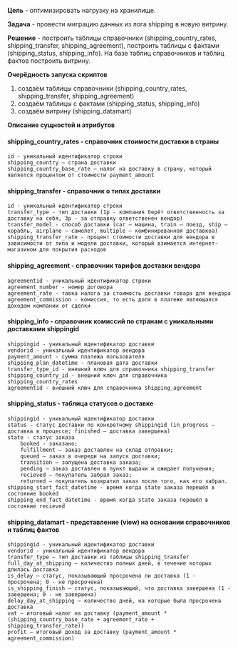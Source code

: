 **Цель** - оптимизировать нагрузку на хранилище.

**Задача** - провести миграцию данных из лога shipping в новую витрину.

**Решение** - построить таблицы справочники (shipping_country_rates, shipping_transfer, shipping_agreement), построить таблицы с фактами (shipping_status, shipping_info). На базе таблиц справочников и таблиц фактов построить витрину.

**Очерёдность запуска скриптов**
1. создаём таблицы справочники (shipping_country_rates, shipping_transfer, shipping_agreement)
2. создаём таблицы с фактами (shipping_status, shipping_info)
3. создаём витрину (shipping_datamart)

**Описание сущностей и атрибутов**
#### shipping_country_rates - справочник стоимости доставки в страны
	id - уникальный идентификатор строки
	shipping_country — страна доставки
	shipping_country_base_rate — налог на доставку в страну, который является процентом от стоимости payment_amount
#### shipping_transfer - справочник о типах доставки
	id - уникальный идентификатор строки
	transfer_type - тип доставки (1p - компания берёт ответственность за доставку на себя, 3p - за отправку ответственен вендор)
	transfer_model - способ доставки (car — машина, train — поезд, ship — корабль, airplane — самолет, multiple — комбинированная доставкоа)
	shipping_transfer_rate - процент стоимости доставки для вендора в зависимости от типа и модели доставки, который взимается интернет-магазином для покрытия расходов
#### shipping_agreement - справочник тарифов доставки вендора
	agreementid - уникальный идентификатор строки
	agreement_number - номер договора
	agreement_rate - тавка налога за стоимость доставки товара для вендора
	agreement_commission - комиссия, то есть доля в платеже являющаяся доходом компании от сделки

#### shipping_info - справочник комиссий по странам с уникальными доставками shippingid
	shippingid - уникальный идентификатор доставки
	vendorid - уникальный идентификатор вендора
	payment_amount - сумма платежа пользователя
	shipping_plan_datetime - плановая дата доставки
	transfer_type_id - внешний ключ для справочника shipping_transfer
	shipping_country_id - внешний ключ для справочника shipping_country_rates
	agreementid - внешний ключ для справочника shipping_agreement

#### shipping_status - таблица статусов о доставке
	shippingid - уникальный идентификатор доставки
	status - статус доставки по конкретному shippingid (in_progress — доставка в процессе; finished — доставка завершена)
	state - статус заказа
		booked - заказано;
		fulfillment — заказ доставлен на склад отправки;
		queued — заказ в очереди на запуск доставки;
		transition — запущена доставка заказа;
		pending — заказ доставлен в пункт выдачи и ожидает получения;
		recieved — покупатель забрал заказ;
		returned — покупатель возвратил заказ после того, как его забрал.
	shipping_start_fact_datetime - время когда state заказа перешёл в состояние booked
	shipping_end_fact_datetime - время когда state заказа перешёл в состояние recieved

#### shipping_datamart - представление (view) на основании справочников и таблиц фактов
	shippingid - уникальный идентификатор доставки
	vendorid - уникальный идентификатор вендора
	transfer_type — тип доставки из таблицы shipping_transfer
	full_day_at_shipping — количество полных дней, в течение которых длилась доставка
	is_delay — статус, показывающий просрочена ли доставка (1 - просрочена; 0 - не просрочена)
	is_shipping_finish — статус, показывающий, что доставка завершена (1 - завершена; 0 - не завершена)
	delay_day_at_shipping — количество дней, на которые была просрочена доставка
	vat — итоговый налог на доставку (payment_amount *(shipping_country_base_rate + agreement_rate + shipping_transfer_rate))
	profit — итоговый доход за доставку (payment_amount * agreement_commission)
